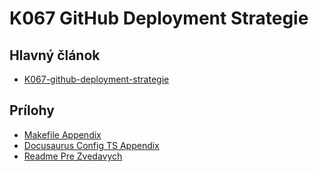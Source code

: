 # K067 GitHub Deployment Strategie

## Hlavný článok
- [K067-github-deployment-strategie](K067-github-deployment-strategie.md)

## Prílohy
- [Makefile Appendix](K067_makefile_appendix.md)
- [Docusaurus Config TS Appendix](K067_docusaurus_config_ts_appendix.md)
- [Readme Pre Zvedavych](K067_ReadmePreZvedavych.md)
